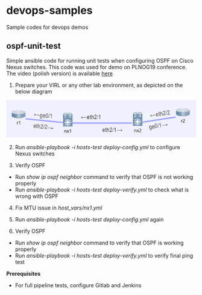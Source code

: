 # devops-samples
Sample codes for devops demos

## ospf-unit-test

Simple ansible code for running unit tests when configuring OSPF on Cisco Nexus switches. This code was used for demo on PLNOG19 conference. The video (polish version) is available [here](https://www.youtube.com/watch?v=BwKUtVAwkvw)

1. Prepare your VIRL or any other lab environment, as depicted on the below diagram

![Diagram](diagram.png?raw=true "Diagram")

2. Run *ansible-playbook -i hosts-test deploy-config.yml* to configure Nexus switches

3. Verify OSPF
 * Run *show ip ospf neighbor* command to verify that OSPF is not working properly
 * Run *ansible-playbook -i hosts-test deploy-verify.yml* to check what is wrong with OSPF

4. Fix MTU issue in *host_vars/nx1.yml*

5. Run *ansible-playbook -i hosts-test deploy-config.yml* again

6. Verify OSPF
 * Run *show ip ospf neighbor* command to verify that OSPF is working properly
 * Run *ansible-playbook -i hosts-test deploy-verify.yml* to verify final ping test

__Prerequisites__
 - For full pipeline tests, configure Gitlab and Jenkins
